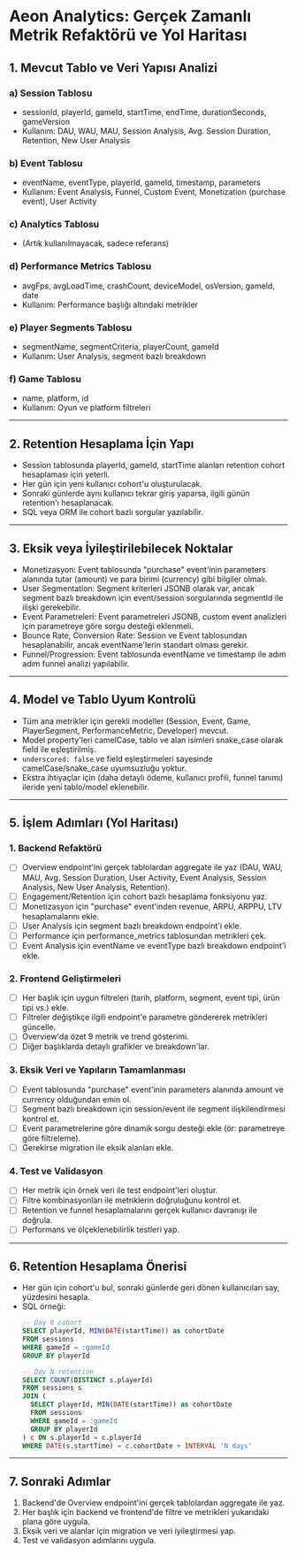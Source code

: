 # Aeon Analytics: Gerçek Zamanlı Metrik Refaktörü ve Yol Haritası

## 1. Mevcut Tablo ve Veri Yapısı Analizi

### a) Session Tablosu
- sessionId, playerId, gameId, startTime, endTime, durationSeconds, gameVersion
- Kullanım: DAU, WAU, MAU, Session Analysis, Avg. Session Duration, Retention, New User Analysis

### b) Event Tablosu
- eventName, eventType, playerId, gameId, timestamp, parameters
- Kullanım: Event Analysis, Funnel, Custom Event, Monetization (purchase event), User Activity

### c) Analytics Tablosu
- (Artık kullanılmayacak, sadece referans)

### d) Performance Metrics Tablosu
- avgFps, avgLoadTime, crashCount, deviceModel, osVersion, gameId, date
- Kullanım: Performance başlığı altındaki metrikler

### e) Player Segments Tablosu
- segmentName, segmentCriteria, playerCount, gameId
- Kullanım: User Analysis, segment bazlı breakdown

### f) Game Tablosu
- name, platform, id
- Kullanım: Oyun ve platform filtreleri

---

## 2. Retention Hesaplama İçin Yapı
- Session tablosunda playerId, gameId, startTime alanları retention cohort hesaplaması için yeterli.
- Her gün için yeni kullanıcı cohort'u oluşturulacak.
- Sonraki günlerde aynı kullanıcı tekrar giriş yaparsa, ilgili günün retention'ı hesaplanacak.
- SQL veya ORM ile cohort bazlı sorgular yazılabilir.

---

## 3. Eksik veya İyileştirilebilecek Noktalar
- Monetizasyon: Event tablosunda "purchase" event'inin parameters alanında tutar (amount) ve para birimi (currency) gibi bilgiler olmalı.
- User Segmentation: Segment kriterleri JSONB olarak var, ancak segment bazlı breakdown için event/session sorgularında segmentId ile ilişki gerekebilir.
- Event Parametreleri: Event parametreleri JSONB, custom event analizleri için parametreye göre sorgu desteği eklenmeli.
- Bounce Rate, Conversion Rate: Session ve Event tablosundan hesaplanabilir, ancak eventName'lerin standart olması gerekir.
- Funnel/Progression: Event tablosunda eventName ve timestamp ile adım adım funnel analizi yapılabilir.

---

## 4. Model ve Tablo Uyum Kontrolü
- Tüm ana metrikler için gerekli modeller (Session, Event, Game, PlayerSegment, PerformanceMetric, Developer) mevcut.
- Model property'leri camelCase, tablo ve alan isimleri snake_case olarak field ile eşleştirilmiş.
- `underscored: false` ve field eşleştirmeleri sayesinde camelCase/snake_case uyumsuzluğu yoktur.
- Ekstra ihtiyaçlar için (daha detaylı ödeme, kullanıcı profili, funnel tanımı) ileride yeni tablo/model eklenebilir.

---

## 5. İşlem Adımları (Yol Haritası)

### 1. Backend Refaktörü
- [ ] Overview endpoint'ini gerçek tablolardan aggregate ile yaz (DAU, WAU, MAU, Avg. Session Duration, User Activity, Event Analysis, Session Analysis, New User Analysis, Retention).
- [ ] Engagement/Retention için cohort bazlı hesaplama fonksiyonu yaz.
- [ ] Monetizasyon için "purchase" event'inden revenue, ARPU, ARPPU, LTV hesaplamalarını ekle.
- [ ] User Analysis için segment bazlı breakdown endpoint'i ekle.
- [ ] Performance için performance_metrics tablosundan metrikleri çek.
- [ ] Event Analysis için eventName ve eventType bazlı breakdown endpoint'i ekle.

### 2. Frontend Geliştirmeleri
- [ ] Her başlık için uygun filtreleri (tarih, platform, segment, event tipi, ürün tipi vs.) ekle.
- [ ] Filtreler değiştikçe ilgili endpoint'e parametre göndererek metrikleri güncelle.
- [ ] Overview'da özet 9 metrik ve trend gösterimi.
- [ ] Diğer başlıklarda detaylı grafikler ve breakdown'lar.

### 3. Eksik Veri ve Yapıların Tamamlanması
- [ ] Event tablosunda "purchase" event'inin parameters alanında amount ve currency olduğundan emin ol.
- [ ] Segment bazlı breakdown için session/event ile segment ilişkilendirmesi kontrol et.
- [ ] Event parametrelerine göre dinamik sorgu desteği ekle (ör: parametreye göre filtreleme).
- [ ] Gerekirse migration ile eksik alanları ekle.

### 4. Test ve Validasyon
- [ ] Her metrik için örnek veri ile test endpoint'leri oluştur.
- [ ] Filtre kombinasyonları ile metriklerin doğruluğunu kontrol et.
- [ ] Retention ve funnel hesaplamalarını gerçek kullanıcı davranışı ile doğrula.
- [ ] Performans ve ölçeklenebilirlik testleri yap.

---

## 6. Retention Hesaplama Önerisi
- Her gün için cohort'u bul, sonraki günlerde geri dönen kullanıcıları say, yüzdesini hesapla.
- SQL örneği:
  ```sql
  -- Day 0 cohort
  SELECT playerId, MIN(DATE(startTime)) as cohortDate
  FROM sessions
  WHERE gameId = :gameId
  GROUP BY playerId

  -- Day N retention
  SELECT COUNT(DISTINCT s.playerId)
  FROM sessions s
  JOIN (
    SELECT playerId, MIN(DATE(startTime)) as cohortDate
    FROM sessions
    WHERE gameId = :gameId
    GROUP BY playerId
  ) c ON s.playerId = c.playerId
  WHERE DATE(s.startTime) = c.cohortDate + INTERVAL 'N days'
  ```

---

## 7. Sonraki Adımlar
1. Backend'de Overview endpoint'ini gerçek tablolardan aggregate ile yaz.
2. Her başlık için backend ve frontend'de filtre ve metrikleri yukarıdaki plana göre uygula.
3. Eksik veri ve alanlar için migration ve veri iyileştirmesi yap.
4. Test ve validasyon adımlarını uygula. 